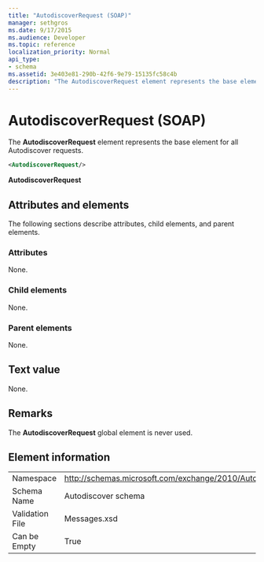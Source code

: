 ```yaml
---
title: "AutodiscoverRequest (SOAP)"
manager: sethgros
ms.date: 9/17/2015
ms.audience: Developer
ms.topic: reference
localization_priority: Normal
api_type:
- schema
ms.assetid: 3e403e81-290b-42f6-9e79-15135fc58c4b
description: "The AutodiscoverRequest element represents the base element for all Autodiscover requests."
---
```


# AutodiscoverRequest (SOAP)

The **AutodiscoverRequest** element represents the base element for all Autodiscover requests. 
  
```XML
<AutodiscoverRequest/>
```

 **AutodiscoverRequest**
## Attributes and elements

The following sections describe attributes, child elements, and parent elements.
  
### Attributes

None.
  
### Child elements

None.
  
### Parent elements

None.
  
## Text value

None.
  
## Remarks

The **AutodiscoverRequest** global element is never used. 
  
## Element information

|||
|:-----|:-----|
|Namespace  <br/> |http://schemas.microsoft.com/exchange/2010/Autodiscover  <br/> |
|Schema Name  <br/> |Autodiscover schema  <br/> |
|Validation File  <br/> |Messages.xsd  <br/> |
|Can be Empty  <br/> |True  <br/> |
   

